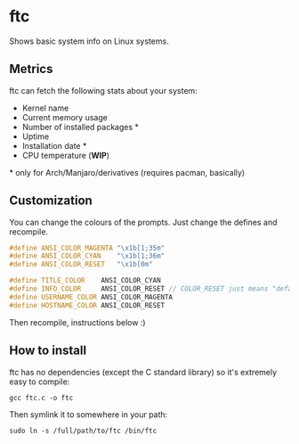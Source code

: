 # ftc
Shows basic system info on Linux systems.

## Metrics

ftc can fetch the following stats about your system:

* Kernel name
* Current memory usage
* Number of installed packages \*
* Uptime
* Installation date \*
* CPU temperature (**WIP**)

\* only for Arch/Manjaro/derivatives (requires pacman, basically)

## Customization

You can change the colours of the prompts.
Just change the defines and recompile.

```C++
#define ANSI_COLOR_MAGENTA "\x1b[1;35m"
#define ANSI_COLOR_CYAN    "\x1b[1;36m"
#define ANSI_COLOR_RESET   "\x1b[0m"

#define TITLE_COLOR    ANSI_COLOR_CYAN
#define INFO_COLOR     ANSI_COLOR_RESET // COLOR_RESET just means "default colour"
#define USERNAME_COLOR ANSI_COLOR_MAGENTA
#define HOSTNAME_COLOR ANSI_COLOR_RESET
```

Then recompile, instructions below :)

## How to install

ftc has no dependencies (except the C standard library) so it's extremely easy to compile:

```
gcc ftc.c -o ftc
```

Then symlink it to somewhere in your path:

```
sudo ln -s /full/path/to/ftc /bin/ftc
```
